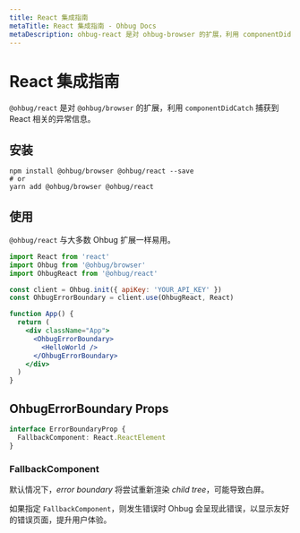 ```yaml
---
title: React 集成指南
metaTitle: React 集成指南 - Ohbug Docs
metaDescription: ohbug-react 是对 ohbug-browser 的扩展，利用 componentDidCatch 捕获到 React 相关的异常信息。
---
```


# React 集成指南

`@ohbug/react` 是对 `@ohbug/browser` 的扩展，利用 `componentDidCatch` 捕获到 React 相关的异常信息。

## 安装

```shell
npm install @ohbug/browser @ohbug/react --save
# or
yarn add @ohbug/browser @ohbug/react
```

## 使用

`@ohbug/react` 与大多数 Ohbug 扩展一样易用。

```jsx
import React from 'react'
import Ohbug from '@ohbug/browser'
import OhbugReact from '@ohbug/react'

const client = Ohbug.init({ apiKey: 'YOUR_API_KEY' })
const OhbugErrorBoundary = client.use(OhbugReact, React)

function App() {
  return (
    <div className="App">
      <OhbugErrorBoundary>
        <HelloWorld />
      </OhbugErrorBoundary>
    </div>
  )
}
```

## OhbugErrorBoundary Props

```typescript
interface ErrorBoundaryProp {
  FallbackComponent: React.ReactElement
}
```

### FallbackComponent

默认情况下，_error boundary_ 将尝试重新渲染 _child tree_，可能导致白屏。

如果指定 `FallbackComponent`，则发生错误时 Ohbug 会呈现此错误，以显示友好的错误页面，提升用户体验。
